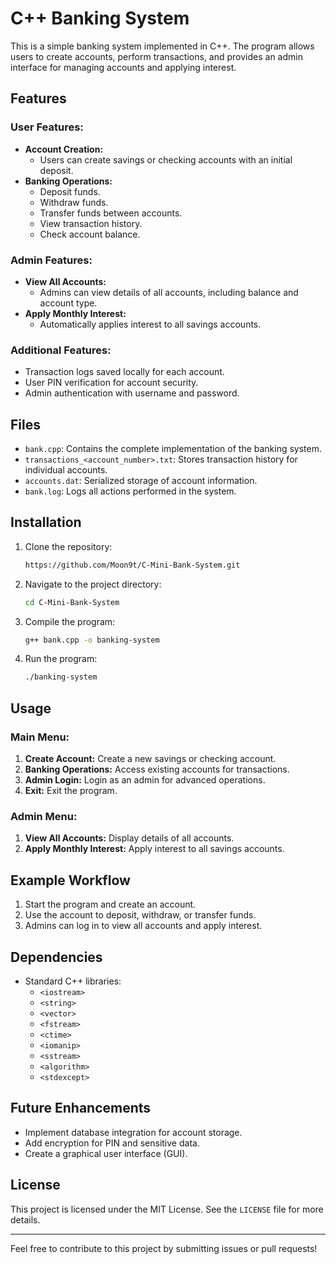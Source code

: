 # C++ Banking System

This is a simple banking system implemented in C++. The program allows users to create accounts, perform transactions, and provides an admin interface for managing accounts and applying interest.

## Features

### User Features:
- **Account Creation:**
  - Users can create savings or checking accounts with an initial deposit.
- **Banking Operations:**
  - Deposit funds.
  - Withdraw funds.
  - Transfer funds between accounts.
  - View transaction history.
  - Check account balance.

### Admin Features:
- **View All Accounts:**
  - Admins can view details of all accounts, including balance and account type.
- **Apply Monthly Interest:**
  - Automatically applies interest to all savings accounts.

### Additional Features:
- Transaction logs saved locally for each account.
- User PIN verification for account security.
- Admin authentication with username and password.

## Files
- `bank.cpp`: Contains the complete implementation of the banking system.
- `transactions_<account_number>.txt`: Stores transaction history for individual accounts.
- `accounts.dat`: Serialized storage of account information.
- `bank.log`: Logs all actions performed in the system.

## Installation
1. Clone the repository:
   ```bash
   https://github.com/Moon9t/C-Mini-Bank-System.git
   ```
2. Navigate to the project directory:
   ```bash
   cd C-Mini-Bank-System
   ```
3. Compile the program:
   ```bash
   g++ bank.cpp -o banking-system
   ```
4. Run the program:
   ```bash
   ./banking-system
   ```

## Usage
### Main Menu:
1. **Create Account:** Create a new savings or checking account.
2. **Banking Operations:** Access existing accounts for transactions.
3. **Admin Login:** Login as an admin for advanced operations.
4. **Exit:** Exit the program.

### Admin Menu:
1. **View All Accounts:** Display details of all accounts.
2. **Apply Monthly Interest:** Apply interest to all savings accounts.

## Example Workflow
1. Start the program and create an account.
2. Use the account to deposit, withdraw, or transfer funds.
3. Admins can log in to view all accounts and apply interest.

## Dependencies
- Standard C++ libraries:
  - `<iostream>`
  - `<string>`
  - `<vector>`
  - `<fstream>`
  - `<ctime>`
  - `<iomanip>`
  - `<sstream>`
  - `<algorithm>`
  - `<stdexcept>`

## Future Enhancements
- Implement database integration for account storage.
- Add encryption for PIN and sensitive data.
- Create a graphical user interface (GUI).

## License
This project is licensed under the MIT License. See the `LICENSE` file for more details.

---

Feel free to contribute to this project by submitting issues or pull requests!
